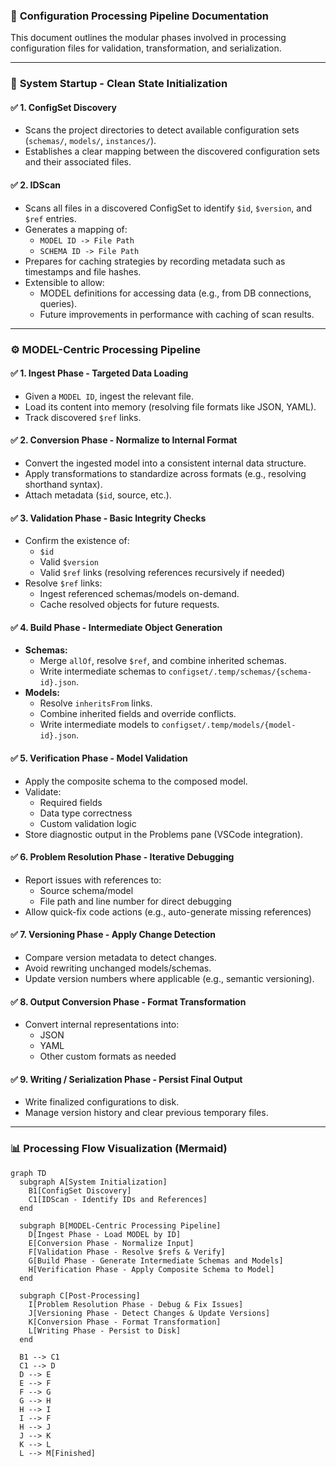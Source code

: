 ### 📄 **Configuration Processing Pipeline Documentation**

This document outlines the modular phases involved in processing configuration files for validation, transformation, and serialization.

---

### 🔄 **System Startup - Clean State Initialization**

#### ✅ **1. ConfigSet Discovery**
- Scans the project directories to detect available configuration sets (`schemas/`, `models/`, `instances/`).
- Establishes a clear mapping between the discovered configuration sets and their associated files.

#### ✅ **2. IDScan**
- Scans all files in a discovered ConfigSet to identify `$id`, `$version`, and `$ref` entries.
- Generates a mapping of:
  - `MODEL ID -> File Path`
  - `SCHEMA ID -> File Path`
- Prepares for caching strategies by recording metadata such as timestamps and file hashes.
- Extensible to allow:
  - MODEL definitions for accessing data (e.g., from DB connections, queries).
  - Future improvements in performance with caching of scan results.

---

### ⚙️ **MODEL-Centric Processing Pipeline**

#### ✅ **1. Ingest Phase - Targeted Data Loading**
- Given a `MODEL ID`, ingest the relevant file.
- Load its content into memory (resolving file formats like JSON, YAML).
- Track discovered `$ref` links.

#### ✅ **2. Conversion Phase - Normalize to Internal Format**
- Convert the ingested model into a consistent internal data structure.
- Apply transformations to standardize across formats (e.g., resolving shorthand syntax).
- Attach metadata (`$id`, source, etc.).

#### ✅ **3. Validation Phase - Basic Integrity Checks**
- Confirm the existence of:
  - `$id`
  - Valid `$version`
  - Valid `$ref` links (resolving references recursively if needed)
- Resolve `$ref` links:
  - Ingest referenced schemas/models on-demand.
  - Cache resolved objects for future requests.

#### ✅ **4. Build Phase - Intermediate Object Generation**
- **Schemas:**
  - Merge `allOf`, resolve `$ref`, and combine inherited schemas.
  - Write intermediate schemas to `configset/.temp/schemas/{schema-id}.json`.
- **Models:**
  - Resolve `inheritsFrom` links.
  - Combine inherited fields and override conflicts.
  - Write intermediate models to `configset/.temp/models/{model-id}.json`.

#### ✅ **5. Verification Phase - Model Validation**
- Apply the composite schema to the composed model.
- Validate:
  - Required fields
  - Data type correctness
  - Custom validation logic
- Store diagnostic output in the Problems pane (VSCode integration).

#### ✅ **6. Problem Resolution Phase - Iterative Debugging**
- Report issues with references to:
  - Source schema/model
  - File path and line number for direct debugging
- Allow quick-fix code actions (e.g., auto-generate missing references)

#### ✅ **7. Versioning Phase - Apply Change Detection**
- Compare version metadata to detect changes.
- Avoid rewriting unchanged models/schemas.
- Update version numbers where applicable (e.g., semantic versioning).

#### ✅ **8. Output Conversion Phase - Format Transformation**
- Convert internal representations into:
  - JSON
  - YAML
  - Other custom formats as needed

#### ✅ **9. Writing / Serialization Phase - Persist Final Output**
- Write finalized configurations to disk.
- Manage version history and clear previous temporary files.

---

### 📊 **Processing Flow Visualization (Mermaid)**

```mermaid
graph TD
  subgraph A[System Initialization]
    B1[ConfigSet Discovery]
    C1[IDScan - Identify IDs and References]
  end

  subgraph B[MODEL-Centric Processing Pipeline]
    D[Ingest Phase - Load MODEL by ID]
    E[Conversion Phase - Normalize Input]
    F[Validation Phase - Resolve $refs & Verify]
    G[Build Phase - Generate Intermediate Schemas and Models]
    H[Verification Phase - Apply Composite Schema to Model]
  end

  subgraph C[Post-Processing]
    I[Problem Resolution Phase - Debug & Fix Issues]
    J[Versioning Phase - Detect Changes & Update Versions]
    K[Conversion Phase - Format Transformation]
    L[Writing Phase - Persist to Disk]
  end

  B1 --> C1
  C1 --> D
  D --> E
  E --> F
  F --> G
  G --> H
  H --> I
  I --> F
  H --> J
  J --> K
  K --> L
  L --> M[Finished]

```
